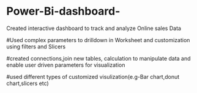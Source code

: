 # Power-Bi-dashboard-

Created interactive dashboard to track and analyze Online sales Data

#Used complex parameters to drilldown in Worksheet and customization using filters and Slicers 

#created connections,join new tables, calculation to manipulate data and enable user driven parameters for visualization 

#used different types of customized visulization(e.g-Bar chart,donut chart,slicers etc)
